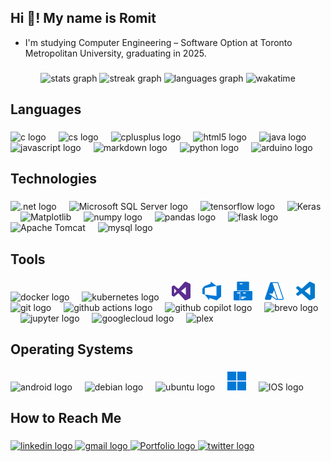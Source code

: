 <h2 align="left">Hi 👋! My name is Romit</h2>

- I'm studying Computer Engineering – Software Option at Toronto Metropolitan University, graduating in 2025.

###

<div align="center">
  <img src="https://github-readme-stats-ninepiece2.vercel.app/api?username=NinePiece2&hide_title=false&hide_rank=false&show_icons=true&include_all_commits=true&count_private=true&disable_animations=false&theme=dark&locale=en&hide_border=false" height="150" alt="stats graph"  />
  <img src="https://github-readme-streak-stats-ninepiece2.vercel.app?user=NinePiece2&locale=en&mode=daily&theme=dark&hide_border=false&border_radius=5" height="150" alt="streak graph"  />
  <img src="https://github-readme-stats-ninepiece2.vercel.app/api/top-langs?username=NinePiece2&locale=en&hide_title=false&layout=compact&card_width=320&langs_count=10&theme=dark&hide_border=false" height="165" alt="languages graph"  />
  <img src="https://github-readme-stats.vercel.app/api/wakatime?username=ninepiece2&theme=dark&locale=en&hide_border=false" height="160" alt="wakatime"
</div>

###

<h2 align="left">Languages</h2>

###

<div align="left">
  <img src="https://skillicons.dev/icons?i=c" height="30" alt="c logo"  />
  <img width="12" />
  <img src="https://skillicons.dev/icons?i=cs" height="30" alt="cs logo"  />
  <img width="12" />
  <img src="https://skillicons.dev/icons?i=cpp" height="30" alt="cplusplus logo"  />
  <img width="12" />
  <img src="https://skillicons.dev/icons?i=html" height="30" alt="html5 logo"  />
  <img width="12" />
  <img src="https://skillicons.dev/icons?i=java" height="30" alt="java logo"  />
  <img width="12" />
  <img src="https://skillicons.dev/icons?i=js" height="30" alt="javascript logo"  />
  <img width="12" />
  <img src="https://skillicons.dev/icons?i=md" height="30" alt="markdown logo"  />
  <img width="12" />
  <img src="https://skillicons.dev/icons?i=py" height="30" alt="python logo"  />
  <img width="12" />
  <img src="https://skillicons.dev/icons?i=arduino" height="30" alt="arduino logo"  />
</div>

###

<h2 align="left">Technologies</h2>

###

<div align="left">
  <img src="https://img.shields.io/badge/.NET-5C2D91?style=for-the-badge&logo=.net&logoColor=white" height="30" alt=".net logo"  />
  <img width="12" />
  <img src="https://img.shields.io/badge/Microsoft%20SQL%20Server-CC2927?style=for-the-badge&logo=microsoft%20sql%20server&logoColor=white" height="30" alt="Microsoft SQL Server logo"  />
  <img width="12" />
  <img src="https://cdn.jsdelivr.net/gh/devicons/devicon/icons/tensorflow/tensorflow-original.svg" height="30" alt="tensorflow logo"  />
  <img width="12" />
  <img src="https://img.shields.io/badge/Keras-%23D00000.svg?style=for-the-badge&logo=Keras&logoColor=white" height="30" alt="Keras"  />
  <img width="12" />
  <img src="https://img.shields.io/badge/Matplotlib-%23ffffff.svg?style=for-the-badge&logo=Matplotlib&logoColor=black" height="30" alt="Matplotlib"  />
  <img width="12" />
  <img src="https://cdn.jsdelivr.net/gh/devicons/devicon/icons/numpy/numpy-original.svg" height="30" alt="numpy logo"  />
  <img width="12" />
  <img src="https://img.shields.io/badge/pandas-150458?logo=pandas&logoColor=white&style=for-the-badge" height="30" alt="pandas logo"  />
  <img width="12" />
  <img src="https://img.shields.io/badge/Flask-000000?logo=flask&logoColor=white&style=for-the-badge" height="30" alt="flask logo"  />
  <img width="12" />
  <img src="https://img.shields.io/badge/apache%20tomcat-%23F8DC75.svg?style=for-the-badge&logo=apache-tomcat&logoColor=black" height="30" alt="Apache Tomcat"  />
  <img width="12" />
  <img src="https://img.shields.io/badge/mysql-4479A1.svg?style=for-the-badge&logo=mysql&logoColor=white" height="30" alt="mysql logo"  />
</div>

###

<h2 align="left">Tools</h2>

###

<div align="left">
  <img src="https://cdn.simpleicons.org/docker/2496ED" height="30" alt="docker logo"  />
  <img width="12" />
  <img src="https://cdn.simpleicons.org/kubernetes/326CE5" height="30" alt="kubernetes logo"  />
  <img width="12" />
  <img src="/icons/visualstudio.svg" height="30" alt="visual studio logo"  />
  <img width="12" />
  <img src="/icons/azuredevops.svg" height="30" alt="Azure DevOps logo"  />
  <img width="12" />
  <img src="/icons/azureartifacts.svg" height="30" alt="Azure Artifacts logo"  />
  <img width="12" />
  <img src="/icons/microsoftazure.svg" height="30" alt="Microsoft Azure logo"  />
  <img width="12" />
  <img src="/icons/visualstudiocode.svg" height="30" alt="vscode logo"  />
  <img width="12" />
  <img src="https://cdn.simpleicons.org/git" height="30" alt="git logo"  />
  <img width="12" />
  <img src="https://cdn.simpleicons.org/githubactions" height="30" alt="github actions logo"  />
  <img width="12" />
  <img src="https://cdn.simpleicons.org/githubcopilot/FFFFFF" height="30" alt="github copilot logo"  />
  <img width="12" />
  <img src="https://cdn.simpleicons.org/brevo" height="30" alt="brevo logo"  />
  <img width="12" />
  <img src="https://cdn.simpleicons.org/jupyter/F37626" height="30" alt="jupyter logo"  />
  <img width="12" />
  <img src="https://cdn.simpleicons.org/googlecloud/4285F4" height="30" alt="googlecloud logo"  />
  <img width="12" />
  <img src="https://img.shields.io/badge/plex-%23E5A00D.svg?style=for-the-badge&logo=plex&logoColor=white" height="30" alt="plex"  />
</div>

###

<h2 align="left">Operating Systems</h2>

###

<div align="left">
  <img src="https://cdn.simpleicons.org/android/3DDC84" height="30" alt="android logo"  />
  <img width="12" />
  <img src="https://cdn.simpleicons.org/debian/A81D33" height="30" alt="debian logo"  />
  <img width="12" />
  <img src="https://cdn.simpleicons.org/ubuntu/E95420" height="30" alt="ubuntu logo"  />
  <img width="12" />
  <img src="/icons/windows.svg" height="30" alt="windows logo"  />
  <img width="12" />
  <img src="https://cdn.simpleicons.org/ios/FFFFFF" height="30" alt="IOS logo"  />
</div>

###

<h2 align="left">How to Reach Me</h2>

###

<div align="left">
  <a href="https://www.linkedin.com/in/romit-sagu/" target="_blank">
    <img src="https://img.shields.io/static/v1?message=LinkedIn&logo=linkedin&label=&color=0077B5&logoColor=white&labelColor=&style=for-the-badge" height="35" alt="linkedin logo"  />
  </a>
  <a href="mailto:romit.sagu@gmail.com" target="_blank">
    <img src="https://img.shields.io/static/v1?message=Gmail&logo=gmail&label=&color=D14836&logoColor=white&labelColor=&style=for-the-badge" height="35" alt="gmail logo"  />
  </a>
  <a href="https://romitsagu.com" target="_blank">
    <img src="https://img.shields.io/badge/Portfolio-%23000000.svg?style=for-the-badge&logo=firefox&logoColor=#FF7139" height="35" alt="Portfolio logo"  />
  </a>
  <a href="https://twitter.com/NinePiece2" target="_blank">
    <img src="https://img.shields.io/static/v1?message=Twitter&logo=twitter&label=&color=1DA1F2&logoColor=white&labelColor=&style=for-the-badge" height="35" alt="twitter logo"  />
  </a>
</div>

<!-- ###

<br clear="both">

<img src="https://raw.githubusercontent.com/NinePiece2/NinePiece2/output/snake.svg" alt="Snake animation" />

### -->
